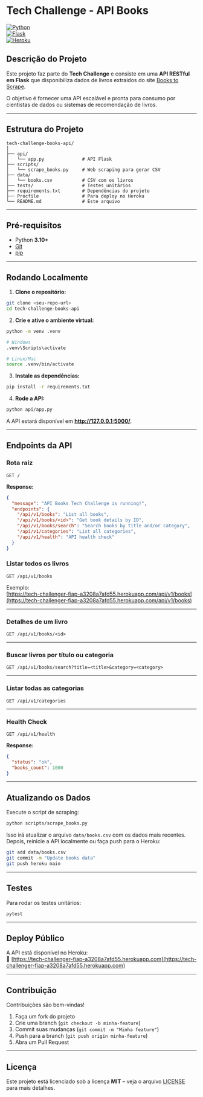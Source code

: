 # Tech Challenge - API Books

[![Python](https://img.shields.io/badge/Python-3.10%2B-blue.svg)](https://www.python.org/)  
[![Flask](https://img.shields.io/badge/Flask-2.x-green.svg)](https://flask.palletsprojects.com/)  
[![Heroku](https://img.shields.io/badge/Deploy-Heroku-purple.svg)](https://tech-challenge-books-api-162d6be10e8a.herokuapp.com)  

## Descrição do Projeto
Este projeto faz parte do **Tech Challenge** e consiste em uma **API RESTful em Flask** que disponibiliza dados de livros extraídos do site [Books to Scrape](https://books.toscrape.com/).  

O objetivo é fornecer uma API escalável e pronta para consumo por cientistas de dados ou sistemas de recomendação de livros.

---

## Estrutura do Projeto

```
tech-challenge-books-api/
│
├── api/
│   └── app.py              # API Flask
├── scripts/
│   └── scrape_books.py     # Web scraping para gerar CSV
├── data/
│   └── books.csv           # CSV com os livros
├── tests/                  # Testes unitários
├── requirements.txt        # Dependências do projeto
├── Procfile                # Para deploy no Heroku
└── README.md               # Este arquivo
```

---

## Pré-requisitos

- Python **3.10+**  
- [Git](https://git-scm.com/)  
- [pip](https://pip.pypa.io/)  

---

## Rodando Localmente

1. **Clone o repositório:**
```bash
git clone <seu-repo-url>
cd tech-challenge-books-api
```

2. **Crie e ative o ambiente virtual:**
```bash
python -m venv .venv

# Windows
.venv\Scripts\activate

# Linux/Mac
source .venv/bin/activate
```

3. **Instale as dependências:**
```bash
pip install -r requirements.txt
```

4. **Rode a API:**
```bash
python api/app.py
```

A API estará disponível em **http://127.0.0.1:5000/**.

---

## Endpoints da API

### Rota raiz
```http
GET /
```
**Response:**
```json
{
  "message": "API Books Tech Challenge is running!",
  "endpoints": {
    "/api/v1/books": "List all books",
    "/api/v1/books/<id>": "Get book details by ID",
    "/api/v1/books/search": "Search books by title and/or category",
    "/api/v1/categories": "List all categories",
    "/api/v1/health": "API health check"
  }
}
```

### Listar todos os livros
```http
GET /api/v1/books
```
Exemplo:  
[https://tech-challenger-fiap-a3208a7afd55.herokuapp.com/api/v1/books](https://tech-challenger-fiap-a3208a7afd55.herokuapp.com/api/v1/books)

---

### Detalhes de um livro
```http
GET /api/v1/books/<id>
```

---

### Buscar livros por título ou categoria
```http
GET /api/v1/books/search?title=<title>&category=<category>
```

---

### Listar todas as categorias
```http
GET /api/v1/categories
```

---

### Health Check
```http
GET /api/v1/health
```
**Response:**
```json
{
  "status": "ok",
  "books_count": 1000
}
```

---

## Atualizando os Dados

Execute o script de scraping:
```bash
python scripts/scrape_books.py
```

Isso irá atualizar o arquivo `data/books.csv` com os dados mais recentes.  
Depois, reinicie a API localmente ou faça push para o Heroku:

```bash
git add data/books.csv
git commit -m "Update books data"
git push heroku main
```

---

## Testes

Para rodar os testes unitários:
```bash
pytest
```

---

## Deploy Público

A API está disponível no Heroku:  
🔗 [https://tech-challenger-fiap-a3208a7afd55.herokuapp.com](https://tech-challenger-fiap-a3208a7afd55.herokuapp.com)

---

## Contribuição

Contribuições são bem-vindas!  
1. Faça um fork do projeto  
2. Crie uma branch (`git checkout -b minha-feature`)  
3. Commit suas mudanças (`git commit -m "Minha feature"`)  
4. Push para a branch (`git push origin minha-feature`)  
5. Abra um Pull Request  

---

## Licença

Este projeto está licenciado sob a licença **MIT** – veja o arquivo [LICENSE](LICENSE) para mais detalhes.

